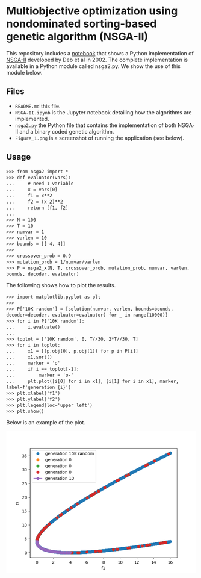 # Multiobjective optimization using nondominated sorting-based genetic algorithm (NSGA-II)

This repository includes a [notebook](NSGA-II.ipynb) that shows a Python implementation of [NSGA-II](https://ieeexplore.ieee.org/abstract/document/996017?casa_token=pEj5es5El6QAAAAA:viir5gQ55UmNLiGOWQSeV8daGZzZ_Ffwsp9g8rwA6p3X2i4nk4JGNn-PwLO4NZehpHy6G-Fy) developed by Deb et al in 2002. The complete implementation is available in a Python module called nsga2.py. We show the use of this module below.

## Files

- `README.md` this file.
- `NSGA-II.ipynb` is the Jupyter notebook detailing how the algorithms are implemented.
- `nsga2.py` the Python file that contains the implementation of both NSGA-II and a binary coded genetic algorithm.
- `Figure_1.png` is a screenshot of running the application (see below).

## Usage

```
>>> from nsga2 import *
>>> def evaluator(vars):
...     # need 1 variable
...     x = vars[0]
...     f1 = x**2
...     f2 = (x-2)**2
...     return [f1, f2]
... 
>>> N = 100
>>> T = 10
>>> numvar = 1
>>> varlen = 10
>>> bounds = [[-4, 4]]
>>>
>>> crossover_prob = 0.9
>>> mutation_prob = 1/numvar/varlen
>>> P = nsga2_x(N, T, crossover_prob, mutation_prob, numvar, varlen, bounds, decoder, evaluator)
```

The following shows how to plot the results.

```
>>> import matplotlib.pyplot as plt
>>> 
>>> P['10K random'] = [solution(numvar, varlen, bounds=bounds, decoder=decoder, evaluator=evaluator) for _ in range(10000)]
>>> for i in P['10K random']:
...     i.evaluate()
... 
>>> toplot = ['10K random', 0, T//30, 2*T//30, T]
>>> for i in toplot:
...     x1 = [(p.obj[0], p.obj[1]) for p in P[i]]
...     x1.sort()
...     marker = 'o'
...     if i == toplot[-1]:
...         marker = 'o-'
...     plt.plot([i[0] for i in x1], [i[1] for i in x1], marker, label=f'generation {i}')
>>> plt.xlabel('f1')
>>> plt.ylabel('f2')
>>> plt.legend(loc='upper left')
>>> plt.show()
```

Below is an example of the plot.

![](Figure_1.png)
